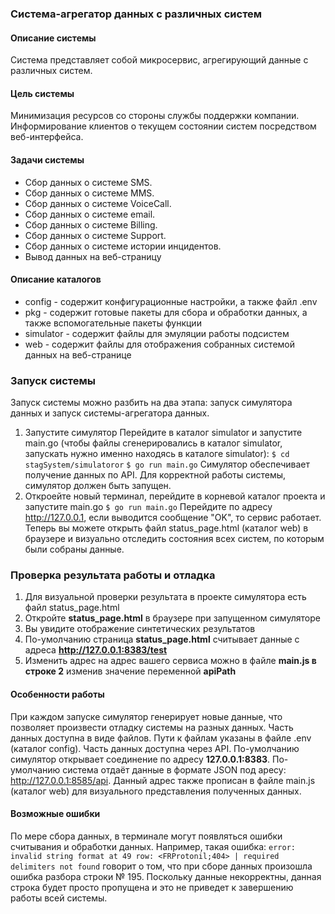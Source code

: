 ### Система-агрегатор данных с различных систем

#### Описание системы
Система представляет собой микросервис, агрегирующий данные с различных систем.  

#### Цель системы
Минимизация ресурсов со стороны службы поддержки компании. Информирование клиентов о текущем состоянии систем посредством веб-интерфейса. 

#### Задачи системы
- Сбор данных о системе SMS.
- Сбор данных о системе MMS.
- Сбор данных о системе VoiceCall.
- Сбор данных о системе email.
- Сбор данных о системе Billing.
- Сбор данных о системе Support.
- Сбор данных о системе истории инцидентов.
- Вывод данных на веб-страницу

#### Описание каталогов
- config - содержит конфигурационные настройки, а также файл .env
- pkg - содержит готовые пакеты для сбора и обработки данных, а также вспомогательные пакеты функции
- simulator - содержит файлы для эмуляции работы подсистем
- web - содержит файлы для отображения собранных системой данных на веб-странице 

### Запуск системы
Запуск системы можно разбить на два этапа: запуск симулятора данных и запуск системы-агрегатора данных.
1. Запустите симулятор
Перейдите в каталог simulator и запустите main.go (чтобы файлы сгенерировались в каталог simulator, запускать нужно именно находясь в каталоге simulator):
`$ cd stagSystem/simulatoror`
 `$ go run main.go`
Симулятор обеспечивает получение данных по API. Для корректной работы системы, симулятор должен быть запущен. 
2. Откроейте новый терминал, перейдите в корневой каталог проекта и запустите main.go
 `$ go run main.go`
Перейдите по адресу http://127.0.0.1, если выводится сообщение "OK", то сервис работает. Теперь вы можете открыть файл status_page.html (каталог web) в браузере и визуально отследить состояния всех систем, по которым были собраны данные.

### Проверка результата работы и отладка
1. Для визуальной проверки результата в проекте симулятора есть файл status_page.html
2. Откройте **status_page.html** в браузере при запущенном симуляторе
3. Вы увидите отображение синтетических результатов
4. По-умолчанию страница **status_page.html** считывает данные с адреса **http://127.0.0.1:8383/test**
5. Изменить адрес на адрес вашего сервиса можно в файле **main.js в строке 2** изменив значение переменной **apiPath**


#### Особенности работы 
При каждом запуске симулятор генерирует новые данные, что позволяет произвести отладку системы на разных данных.
Часть данных доступна в виде файлов. Пути к файлам указаны в файле .env (каталог config).
Часть данных доступна через API. По-умолчанию симулятор открывает соединение по адресу **127.0.0.1:8383**. 
По-умолчанию система отдаёт данные в формате JSON под аресу: http://127.0.0.1:8585/api. Данный адрес также прописан в файле main.js (каталог web) для визуального представления полученных данных.

#### Возможные ошибки
По мере сбора данных, в терминале могут появляться ошибки считывания и обработки данных. Например, такая ошибка:
`error: invalid string format at 49 row: <FRProtonil;404> | required delimiters not found`
говорит о том, что при сборе данных произошла ошибка разбора строки № 195. Поскольку данные некорректны, данная строка будет просто пропущена и это не приведет к завершению работы всей системы. 